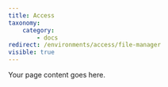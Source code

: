```yaml
---
title: Access
taxonomy:
    category:
        - docs
redirect: /environments/access/file-manager
visible: true
---
```


Your page content goes here.
